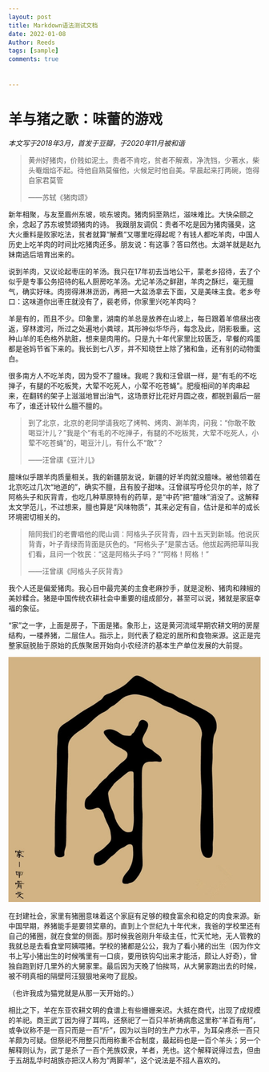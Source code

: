 ```yaml
---
layout: post
title: Markdown语法测试文档
date: 2022-01-08
Author: Reeds
tags: [sample]
comments: true


---
```


# 羊与猪之歌：味蕾的游戏

*本文写于2018年3月，首发于豆瓣，于2020年11月被和谐*

>黄州好猪肉，价贱如泥土。贵者不肯吃，贫者不解煮，净洗铛，少著水，柴头罨烟焰不起。待他自熟莫催他，火候足时他自美。早晨起来打两碗，饱得自家君莫管
>
>——苏轼《猪肉颂》

 

新年相聚，与友至眉州东坡，啖东坡肉。猪肉焖至熟烂，滋味难比。大快朵颐之余，念起了苏东坡赞颂猪肉的诗。  我跟朋友调侃：贵者不吃是因为猪肉骚臭，这大火重料是败家吃法，贫者就算“解煮”又哪里吃得起呢？有钱人都吃羊肉，中国人历史上吃羊肉的时间比吃猪肉还多。朋友说：有这事？答曰然也。太湖羊就是赵九妹南逃后培育出来的。


    


说到羊肉，又议论起枣庄的羊汤。我只在17年初去当地公干，蒙老乡招待，去了个似乎是专事公务招待的私人厨房吃羊汤。尤记羊汤之鲜甜，羊肉之酥烂，毫无膻气，确实好味。肉捞得淋淋沥沥，再把一大盆汤拿去下面，又是美味主食。老乡夸口：这味道你出枣庄就没有了，裴老师，你家里兴吃羊肉吗？



羊是有的，而且不少。印象里，湖南的羊总是放养在山坡上，每日跟着羊倌昼出夜返，穿林渡河，所过之处遍地小粪球，其形神似华华丹，每念及此，阴影极重。这种山羊的毛色格外肮脏，想来是肉用的。只是九十年代家里比较匮乏，早餐的鸡蛋都是爸妈节省下来的。我长到七八岁，并不知晓世上除了猪和鱼，还有别的动物蛋白。

很多南方人不吃羊肉，因为受不了膻味。我呢？我和汪曾祺一样，是“有毛的不吃掸子，有腿的不吃板凳，大荤不吃死人，小荤不吃苍蝇”。肥瘦相间的羊肉串起来，在翻转的架子上滋滋地冒出油气，这场景好比花好月圆之夜，都脱到最后一层布了，谁还计较什么膻不膻的。



> 到了北京，北京的老同学请我吃了烤鸭、烤肉、涮羊肉，问我：“你敢不敢喝豆汁儿？”我是个“有毛的不吃掸子，有腿的不吃板凳，大荤不吃死人，小荤不吃苍蝇”的，喝豆汁儿，有什么不“敢”？
>
> ——汪曾祺《豆汁儿》



膻味似乎跟羊肉质量相关。我的新疆朋友说，新疆的好羊肉就没膻味。被他领着在北京吃过几次“地道的”，确实不膻，且有股子甜味。汪曾祺写呼伦贝尔的羊，除了阿格头子和灰背青，也吃几种草原特有的药草，是“中药”把“膻味”消没了。这解释太文学范儿，不过想来，膻也算是“风味物质”，其来必定有自，估计是和羊的成长环境密切相关的。



>陪同我们的老曹唱他的爬山调：阿格头子灰背青，四十五天到新城。他说灰背青，叶子青绿而背面是灰色的。“阿格头子”是蒙古话。他拔起两把草叫我们看，且问一个牧民：“这是阿格头子吗？”“阿格！阿格！”
>
>——汪曾祺《阿格头子灰背青》



我个人还是偏爱猪肉。我心目中最完美的主食老麻抄手，就是淀粉、猪肉和辣椒的美妙糅合。猪是中国传统农耕社会中重要的组成部分，甚至可以说，猪就是家庭幸福的象征。

“家”之一字，上面是房子，下面是猪。象形上，这是黄河流域早期农耕文明的房屋结构，一楼养猪，二层住人。指示上，则代表了稳定的居所和食物来源。这正是完整家庭脱胎于原始的氏族聚居开始向小农经济的基本生产单位发展的大前提。



![猪肉的甲骨文](https://github.com/YiWeiPei/Reeds.Yiwei.Pei/blob/master/images/20220108-1.jpeg)



在封建社会，家里有猪圈意味着这个家庭有足够的粮食富余和稳定的肉食来源。新中国早期，养猪能手是要领奖章的。直到上个世纪九十年代末，我爸的学校里还有自己的猪圈，就在食堂的侧面。那时候我爸刚升年级主任，忙天忙地，无人管教的我就总是去看食堂阿姨喂猪。学校的猪都是公公，我为了看小猪的出生（因为作文书上写小猪出生的时候嘴里有一口痰，要用铁钩勾出来才能活，颇让人好奇），曾独自跑到好几里外的大舅家里。最后因为天晚了怕挨骂，从大舅家跑出去的时候，被不明真相的隔壁阿汪狠狠地亲吻了屁股。

（也许我成为猫党就是从那一天开始的。）

相比之下，羊在东亚农耕文明的食谱上有些姗姗来迟。大抵在商代，出现了成规模的羊祀。商王武丁因为得了耳鸣，还祭祀了一百只羊祈祷病愈这里称“羊百有用”，或争议称不是一百只而是一百“斤”，因为以当时的生产力水平，为耳朵疼杀一百只羊颇为可疑。但祭祀不用整只而用称重不合制度，最起码也是一百个羊头；另一个解释则认为，武丁是杀了一百个羌族奴隶，羊者，羌也。这个解释说得过去，但由于五胡乱华时胡族亦把汉人称为“两脚羊”，这个说法是不招人喜欢的。
